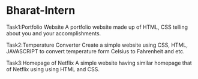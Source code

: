 # Bharat-Intern

Task1:Portfolio Website
A portfolio website made up of HTML, CSS telling about you and your accomplishments.

Task2:Temperature Converter
Create a simple website using CSS, HTML, JAVASCRIPT to convert temperature form Celsius to Fahrenheit and etc.

Task3:Homepage of Netflix
A simple website having similar homepage that of Netflix using using HTML and CSS.
